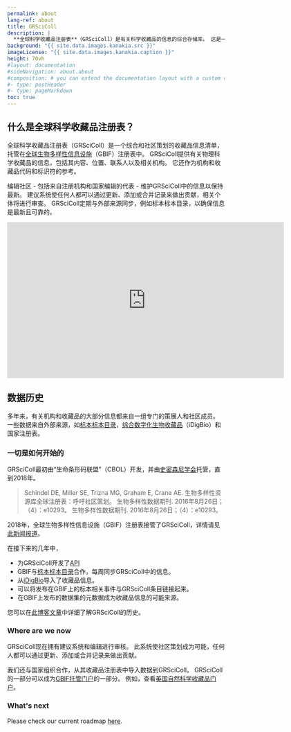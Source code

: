 ```yaml
---
permalink: about
lang-ref: about
title: GRSciColl
description: |
  **全球科学收藏品注册表**（GRSciColl）是有关科学收藏品的信息的综合存储库。 这是一个由“生命条形码联盟”（CBOL）的合作机构之前的工作构建而成的社区驱动的倡议项目。
background: "{{ site.data.images.kanakia.src }}"
imageLicense: "{{ site.data.images.kanakia.caption }}"
height: 70vh
#layout: documentation
#sideNavigation: about.about
#composition: # you can extend the documentation layout with a custom composition
#- type: postHeader
#- type: pageMarkdown
toc: true
---
```


## 什么是全球科学收藏品注册表？

全球科学收藏品注册表（GRSciColl）是一个综合和社区策划的收藏品信息清单，托管在[全球生物多样性信息设施](https://www.gbif.org/)（GBIF）注册表中。 GRSciColl提供有关物理科学收藏品的信息，包括其内容、位置、联系人以及相关机构。 它还作为机构和收藏品代码和标识符的参考。

编辑社区 - 包括来自注册机构和国家编辑的代表 - 维护GRSciColl中的信息以保持最新。 建议系统使任何人都可以通过更新、添加或合并记录来做出贡献，相关个体将进行审查。 GRSciColl定期与外部来源同步，例如标本标本目录，以确保信息是最新且可靠的。

<iframe title="vimeo-player" src="https://player.vimeo.com/video/872824009?h=c3aaa082e3" width="640" height="360" frameborder="0"    allowfullscreen></iframe>

## 数据历史

多年来，有关机构和收藏品的大部分信息都来自一组专门的策展人和社区成员。 一些数据来自外部来源，如[标本标本目录](https://sweetgum.nybg.org/science/ih/)，[综合数字化生物收藏品](https://www.idigbio.org/)（iDigBio）和国家注册表。

### 一切是如何开始的

GRSciColl最初由“生命条形码联盟”（CBOL）开发，并由[史密森尼学会](https://www.si.edu)托管，直到2018年。

> Schindel DE, Miller SE, Trizna MG, Graham E, Crane AE. 生物多样性资源库全球注册表：呼吁社区策划。 生物多样性数据期刊. 2016年8月26日；（4）：e10293。 生物多样性数据期刊. 2016年8月26日；（4）：e10293。

2018年，全球生物多样性信息设施（GBIF）注册表接管了GRSciColl，详情请见[此新闻报道](https://www.gbif.org/news/5kyAslpqTVxYqZTwYn1cub/gbif-provides-new-home-for-the-global-registry-of-scientific-collections)。

在接下来的几年中，
* 为GRSciColl开发了[API](/zh/api)
* GBIF与[标本标本目录](https://sweetgum.nybg.org/science/ih/)合作，每周同步GRSciColl中的信息。
* 从[iDigBio](https://www.idigbio.org)导入了收藏品信息。
* 可以将发布在GBIF上的标本相关事件与GRSciColl条目链接起来。
* 在GBIF上发布的数据集的元数据成为收藏品信息的可能来源。

您可以在[此博客文章](https://data-blog.gbif.org/post/grscicoll-2021/)中详细了解GRSciColl的历史。

### Where are we now

GRSciColl现在拥有建议系统和编辑进行审核。 此系统使社区策划成为可能，任何人都可以通过更新、添加或合并记录来做出贡献。

我们还与国家组织合作，从其收藏品注册表中导入数据到GRSciColl。 GRSciColl的一部分可以成为[GBIF托管门户](https://www.gbif.org/hosted-portals)的一部分。 例如，查看[英国自然科学收藏品门户](https://data.dissco-uk.org)。

### What's next

Please check our current roadmap [here](https://github.com/gbif/registry/blob/dev/roadmap-grscicoll.md).
